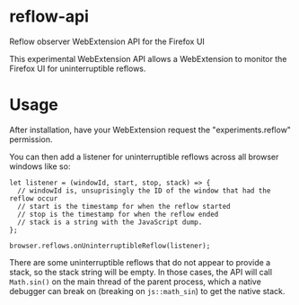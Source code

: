 # reflow-api
Reflow observer WebExtension API for the Firefox UI

This experimental WebExtension API allows a WebExtension to monitor the Firefox UI for uninterruptible reflows.

# Usage

After installation, have your WebExtension request the "experiments.reflow" permission.

You can then add a listener for uninterruptible reflows across all browser windows like so:

    let listener = (windowId, start, stop, stack) => {
      // windowId is, unsuprisingly the ID of the window that had the reflow occur
      // start is the timestamp for when the reflow started
      // stop is the timestamp for when the reflow ended
      // stack is a string with the JavaScript dump.
    };

    browser.reflows.onUninterruptibleReflow(listener);
    
There are some uninterruptible reflows that do not appear to provide a stack, so the stack string will be empty. In those cases, the API will call `Math.sin()` on the main thread of the parent process, which a native debugger can break on (breaking on `js::math_sin`) to get the native stack.
